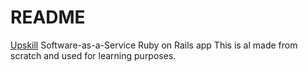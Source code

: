 # README

[Upskill](http://upskillcourses.com) Software-as-a-Service Ruby on Rails app
This is al made from scratch and used for learning purposes.
